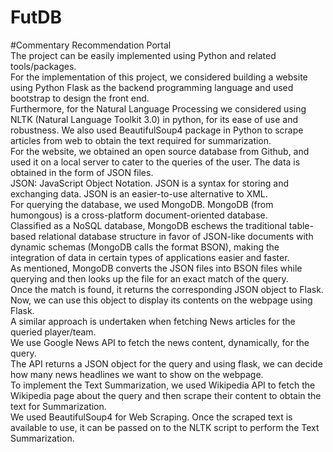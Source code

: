 # FutDB
#Commentary Recommendation Portal  
The project can be easily implemented using Python and related tools/packages.  
For the implementation of this project, we considered building a website using Python Flask as the backend programming language and used bootstrap to design the front end.  
Furthermore, for the Natural Language Processing we considered using NLTK (Natural Language Toolkit 3.0) in python, for its ease of use and robustness. We also used BeautifulSoup4 package in Python to scrape articles from web to obtain the text required for summarization.  
For the website, we obtained an open source database from Github, and used it on a local server to cater to the queries of the user. The data is obtained in the form of JSON files.   
JSON: JavaScript Object Notation. JSON is a syntax for storing and exchanging data. JSON is an easier-to-use alternative to XML.  
For querying the database, we used MongoDB. MongoDB (from humongous) is a cross-platform document-oriented database.   
Classified as a NoSQL database, MongoDB eschews the traditional table-based relational database structure in favor of JSON-like documents with dynamic schemas (MongoDB calls the format BSON), making the integration of data in certain types of applications easier and faster.  
As mentioned, MongoDB converts the JSON files into BSON files while querying and then looks up the file for an exact match of the query.  
Once the match is found, it returns the corresponding JSON object to Flask. Now, we can use this object to display its contents on the webpage using Flask.  
A similar approach is undertaken when fetching News articles for the queried player/team.  
We use Google News API to fetch the news content, dynamically, for the query.  
The API returns a JSON object for the query and using flask, we can decide how many news headlines we want to show on the webpage.    
To implement the Text Summarization, we used Wikipedia API to fetch the Wikipedia page about the query and then scrape their content to obtain the text for Summarization.   
We used BeautifulSoup4 for Web Scraping. Once the scraped text is available to use, it can be passed on to the NLTK script to perform the Text Summarization.
